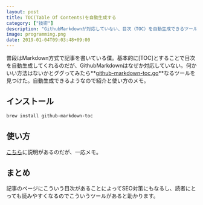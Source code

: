 ```yaml
---
layout: post
title: TOC(Table Of Contents)を自動生成する
category: ["技術"]
description: "GithubMarkdownが対応していない、目次（TOC）を自動生成できるツールの紹介です"
image: programming.png
date: 2019-01-04T09:03:48+09:00
---
```


普段はMarkdown方式で記事を書いている僕。基本的に[TOC]とすることで目次を自動生成してくれるのだが、GithubMarkdownはなぜか対応していない。何かいい方法はないかとググってみたら**[github-markdown-toc.go](https://github.com/ekalinin/github-markdown-toc.go)**なるツールを見つけた。自動生成できるようなので紹介と使い方のメモ。

## インストール
``` bash
brew install github-markdown-toc
```

## 使い方
[こちら](https://github.com/ekalinin/github-markdown-toc.go)に説明があるのだが、一応メモ。

## まとめ
記事のページにこういう目次があることによってSEO対策にもなるし、読者にとっても読みやすくなるのでこういうツールがあると助かります。
